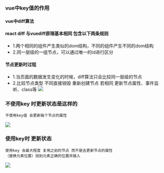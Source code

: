### vue中key值的作用 

#### vue中diff算法
#### react diff 与vuediff原理基本相同  包含以下两条规则
* 1.两个相同的组件产生类似的dom结构，不同的组件产生不同的dom结构
* 2.同一层级的一组节点，可以通过唯一的id进行区分

#### 节点更新时过程
* 1.当页面的数据发生变化的时候，diff算法只会比较同一层级的节点
* 2.比较节点类型 不同直接销毁 重新创建节点 若相同 更新节点属性、事件监听、class等
![](https://upload-images.jianshu.io/upload_images/6559200-7af7bedfe8c3207c.png?imageMogr2/auto-orient/strip|imageView2/2/w/446/format/webp)

### 不使用key 时更新状态是这样的
    不使用key值 会更新每个节点的属性 
![](https://upload-images.jianshu.io/upload_images/4927035-c77b6ad81fd435c3.jpg?imageMogr2/auto-orient/strip|imageView2/2/w/572/format/webp)

### 使用key时 更新状态
    使用key 会最大程度 复用之前的节点 而不是去更新节点的属性
    （替换元素位置）找到元素正确的位置并插入
![](https://upload-images.jianshu.io/upload_images/6559200-4c7a237b2e6ef1fd.png?imageMogr2/auto-orient/strip|imageView2/2/w/554/format/webp)
